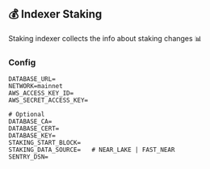 ## 💰 Indexer Staking

Staking indexer collects the info about staking changes 📊

### Config

```
DATABASE_URL=
NETWORK=mainnet
AWS_ACCESS_KEY_ID=
AWS_SECRET_ACCESS_KEY=

# Optional
DATABASE_CA=
DATABASE_CERT=
DATABASE_KEY=
STAKING_START_BLOCK=
STAKING_DATA_SOURCE=   # NEAR_LAKE | FAST_NEAR
SENTRY_DSN=
```
